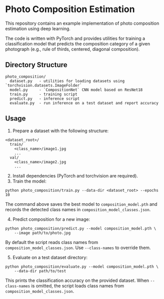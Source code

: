 # Photo Composition Estimation

This repository contains an example implementation of photo composition estimation using deep learning.

The code is written with PyTorch and provides utilities for training a classification model that predicts the composition category of a given photograph (e.g., rule of thirds, centered, diagonal composition).

## Directory Structure

```
photo_composition/
  dataset.py   - utilities for loading datasets using `torchvision.datasets.ImageFolder`
  model.py     - `CompositionNet` CNN model based on ResNet18
  train.py     - training script
  predict.py   - inference script
  evaluate.py  - run inference on a test dataset and report accuracy
```

## Usage

1. Prepare a dataset with the following structure:

```
<dataset_root>/
  train/
    <class_name>/image1.jpg
    ...
  val/
    <class_name>/image2.jpg
    ...
```

2. Install dependencies (PyTorch and torchvision are required).
3. Train the model:

```
python photo_composition/train.py --data-dir <dataset_root> --epochs 10
```
The command above saves the best model to `composition_model.pth` and
records the detected class names in `composition_model_classes.json`.

4. Predict composition for a new image:

```
python photo_composition/predict.py --model composition_model.pth \
    --image path/to/photo.jpg
```
By default the script reads class names from `composition_model_classes.json`.
Use `--class-names` to override them.

5. Evaluate on a test dataset directory:

```
python photo_composition/evaluate.py --model composition_model.pth \
    --data-dir path/to/test
```
This prints the classification accuracy on the provided dataset. When
`--class-names` is omitted, the script loads class names from
`composition_model_classes.json`.
